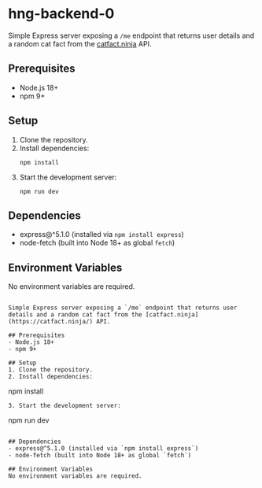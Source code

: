 # hng-backend-0

Simple Express server exposing a `/me` endpoint that returns user details and a random cat fact from the [catfact.ninja](https://catfact.ninja/) API.

## Prerequisites

- Node.js 18+
- npm 9+

## Setup

1. Clone the repository.
2. Install dependencies:
   ```
   npm install
   ```
3. Start the development server:
   ```
   npm run dev
   ```

## Dependencies

- express@^5.1.0 (installed via `npm install express`)
- node-fetch (built into Node 18+ as global `fetch`)

## Environment Variables

No environment variables are required.

```# hng-backend-0

Simple Express server exposing a `/me` endpoint that returns user details and a random cat fact from the [catfact.ninja](https://catfact.ninja/) API.

## Prerequisites
- Node.js 18+
- npm 9+

## Setup
1. Clone the repository.
2. Install dependencies:
```

npm install

```
3. Start the development server:
```

npm run dev

```

## Dependencies
- express@^5.1.0 (installed via `npm install express`)
- node-fetch (built into Node 18+ as global `fetch`)

## Environment Variables
No environment variables are required.
```
